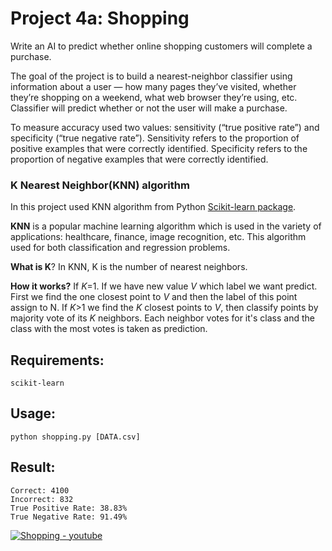 # Project 4a: Shopping

Write an AI to predict whether online shopping customers will complete a purchase.

The goal of the project is to build a nearest-neighbor classifier using information about a user — how many pages they’ve visited, whether they’re shopping on a weekend, what web browser they’re using, etc. Classifier will predict whether or not the user will make a purchase.

To measure accuracy used two values: sensitivity (“true positive rate”) and specificity (“true negative rate”). Sensitivity refers to the proportion of positive examples that were correctly identified. Specificity refers to the proportion of negative examples that were correctly identified. 


### K Nearest Neighbor(KNN) algorithm

In this project used KNN algorithm from Python [Scikit-learn package](https://scikit-learn.org/stable/modules/generated/sklearn.neighbors.KNeighborsClassifier.html).

**KNN** is a popular machine learning algorithm which is used in the variety of applications: healthcare, finance, image recognition, etc. This algorithm used for both classification and regression problems. 

**What is K**? In KNN, K is the number of nearest neighbors. 

**How it works?** If *K*=1. If we have new value *V* which label we want predict. First we find the one closest point to *V* and then the label of this point assign to N.
If *K*>1 we find the *K* closest points to *V*, then classify points by majority vote of its *K* neighbors. Each neighbor votes for it's class and the class with the most votes is taken as prediction.


## Requirements:

```
scikit-learn
```

## Usage:

```
python shopping.py [DATA.csv]
```

## Result:

```
Correct: 4100
Incorrect: 832
True Positive Rate: 38.83%
True Negative Rate: 91.49%
```

[![Shopping - youtube](https://img.youtube.com/vi/VaXkoFzoj7Y/0.jpg)](https://youtu.be/VaXkoFzoj7Y)
